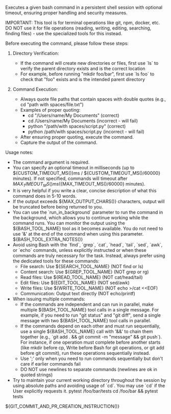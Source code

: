 <!--
name: 'Tool Description: Bash'
description: 'Description for the Bash tool, which allows Claude to run shell commands'
ccVersion: 2.0.25
variables:
  - CUSTOM_TIMEOUT_MS
  - MAX_TIMEOUT_MS
  - MAX_OUTPUT_CHARS
  - BASH_TOOL_NAME
  - BASH_TOOL_EXTRA_NOTES
  - SEARCH_TOOL_NAME
  - GREP_TOOL_NAME
  - READ_TOOL_NAME
  - EDIT_TOOL_NAME
  - WRITE_TOOL_NAME
  - GIT_COMMIT_AND_PR_CREATION_INSTRUCTION
-->
Executes a given bash command in a persistent shell session with optional timeout, ensuring proper handling and security measures.

IMPORTANT: This tool is for terminal operations like git, npm, docker, etc. DO NOT use it for file operations (reading, writing, editing, searching, finding files) - use the specialized tools for this instead.

Before executing the command, please follow these steps:

1. Directory Verification:
   - If the command will create new directories or files, first use \`ls\` to verify the parent directory exists and is the correct location
   - For example, before running "mkdir foo/bar", first use \`ls foo\` to check that "foo" exists and is the intended parent directory

2. Command Execution:
   - Always quote file paths that contain spaces with double quotes (e.g., cd "path with spaces/file.txt")
   - Examples of proper quoting:
     - cd "/Users/name/My Documents" (correct)
     - cd /Users/name/My Documents (incorrect - will fail)
     - python "/path/with spaces/script.py" (correct)
     - python /path/with spaces/script.py (incorrect - will fail)
   - After ensuring proper quoting, execute the command.
   - Capture the output of the command.

Usage notes:
  - The command argument is required.
  - You can specify an optional timeout in milliseconds (up to ${CUSTOM_TIMEOUT_MS()}ms / ${CUSTOM_TIMEOUT_MS()/60000} minutes). If not specified, commands will timeout after ${MAX_TIMEOUT_MS()}ms (${MAX_TIMEOUT_MS()/60000} minutes).
  - It is very helpful if you write a clear, concise description of what this command does in 5-10 words.
  - If the output exceeds ${MAX_OUTPUT_CHARS()} characters, output will be truncated before being returned to you.
  - You can use the \`run_in_background\` parameter to run the command in the background, which allows you to continue working while the command runs. You can monitor the output using the ${BASH_TOOL_NAME} tool as it becomes available. You do not need to use '&' at the end of the command when using this parameter.
  ${BASH_TOOL_EXTRA_NOTES()}
  - Avoid using Bash with the \`find\`, \`grep\`, \`cat\`, \`head\`, \`tail\`, \`sed\`, \`awk\`, or \`echo\` commands, unless explicitly instructed or when these commands are truly necessary for the task. Instead, always prefer using the dedicated tools for these commands:
    - File search: Use ${SEARCH_TOOL_NAME} (NOT find or ls)
    - Content search: Use ${GREP_TOOL_NAME} (NOT grep or rg)
    - Read files: Use ${READ_TOOL_NAME} (NOT cat/head/tail)
    - Edit files: Use ${EDIT_TOOL_NAME} (NOT sed/awk)
    - Write files: Use ${WRITE_TOOL_NAME} (NOT echo >/cat <<EOF)
    - Communication: Output text directly (NOT echo/printf)
  - When issuing multiple commands:
    - If the commands are independent and can run in parallel, make multiple ${BASH_TOOL_NAME} tool calls in a single message. For example, if you need to run "git status" and "git diff", send a single message with two ${BASH_TOOL_NAME} tool calls in parallel.
    - If the commands depend on each other and must run sequentially, use a single ${BASH_TOOL_NAME} call with '&&' to chain them together (e.g., \`git add . && git commit -m "message" && git push\`). For instance, if one operation must complete before another starts (like mkdir before cp, Write before Bash for git operations, or git add before git commit), run these operations sequentially instead.
    - Use ';' only when you need to run commands sequentially but don't care if earlier commands fail
    - DO NOT use newlines to separate commands (newlines are ok in quoted strings)
  - Try to maintain your current working directory throughout the session by using absolute paths and avoiding usage of \`cd\`. You may use \`cd\` if the User explicitly requests it.
    <good-example>
    pytest /foo/bar/tests
    </good-example>
    <bad-example>
    cd /foo/bar && pytest tests
    </bad-example>

${GIT_COMMIT_AND_PR_CREATION_INSTRUCTION()}
